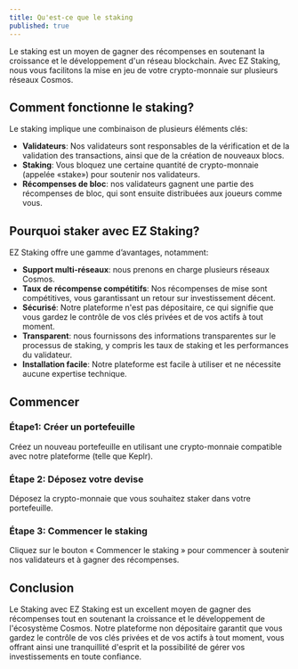 ```yaml
---
title: Qu'est-ce que le staking
published: true
---
```


Le staking est un moyen de gagner des récompenses en soutenant la croissance et le développement d'un réseau blockchain. Avec EZ Staking, nous vous facilitons la mise en jeu de votre crypto-monnaie sur plusieurs réseaux Cosmos.

## **Comment fonctionne le staking?**

Le staking implique une combinaison de plusieurs éléments clés:

* **Validateurs**: Nos validateurs sont responsables de la vérification et de la validation des transactions, ainsi que de la création de nouveaux blocs.
* **Staking**: Vous bloquez une certaine quantité de crypto-monnaie (appelée «stake») pour soutenir nos validateurs.
* **Récompenses de bloc**: nos validateurs gagnent une partie des récompenses de bloc, qui sont ensuite distribuées aux joueurs comme vous.

## **Pourquoi staker avec EZ Staking?**

EZ Staking offre une gamme d’avantages, notamment:

* **Support multi-réseaux**: nous prenons en charge plusieurs réseaux Cosmos.
* **Taux de récompense compétitifs**: Nos récompenses de mise sont compétitives, vous garantissant un retour sur investissement décent.
* **Sécurisé**: Notre plateforme n'est pas dépositaire, ce qui signifie que vous gardez le contrôle de vos clés privées et de vos actifs à tout moment.
* **Transparent**: nous fournissons des informations transparentes sur le processus de staking, y compris les taux de staking et les performances du validateur.
* **Installation facile**: Notre plateforme est facile à utiliser et ne nécessite aucune expertise technique.

## **Commencer**

### **Étape1: Créer un portefeuille**

Créez un nouveau portefeuille en utilisant une crypto-monnaie compatible avec notre plateforme (telle que Keplr).

### **Étape 2: Déposez votre devise**

Déposez la crypto-monnaie que vous souhaitez staker dans votre portefeuille.

### **Étape 3: Commencer le staking**

Cliquez sur le bouton « Commencer le staking » pour commencer à soutenir nos validateurs et à gagner des récompenses.

## **Conclusion**

Le Staking avec EZ Staking est un excellent moyen de gagner des récompenses tout en soutenant la croissance et le développement de l'écosystème Cosmos. Notre plateforme non dépositaire garantit que vous gardez le contrôle de vos clés privées et de vos actifs à tout moment, vous offrant ainsi une tranquillité d'esprit et la possibilité de gérer vos investissements en toute confiance.
